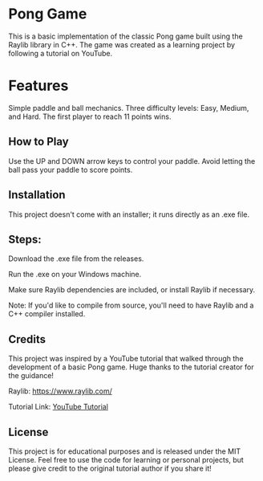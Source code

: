 # Pong Game
This is a basic implementation of the classic Pong game built using the Raylib library in C++. The game was created as a learning project by following a tutorial on YouTube.

# Features
Simple paddle and ball mechanics.
Three difficulty levels: Easy, Medium, and Hard.
The first player to reach 11 points wins.
## How to Play
Use the UP and DOWN arrow keys to control your paddle.
Avoid letting the ball pass your paddle to score points.
## Installation
This project doesn't come with an installer; it runs directly as an .exe file.

## Steps:
Download the .exe file from the releases.

Run the .exe on your Windows machine.

Make sure Raylib dependencies are included, or install Raylib if necessary.

Note: If you'd like to compile from source, you'll need to have Raylib and a C++ compiler installed.

## Credits
This project was inspired by a YouTube tutorial that walked through the development of a basic Pong game. Huge thanks to the tutorial creator for the guidance!

Raylib: https://www.raylib.com/

Tutorial Link: [YouTube Tutorial](https://youtu.be/VLJlTaFvHo4?si=TsQJkaqUGVzwKWSj)
## License
This project is for educational purposes and is released under the MIT License. Feel free to use the code for learning or personal projects, but please give credit to the original tutorial author if you share it!

